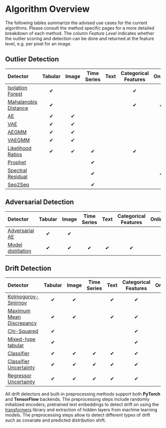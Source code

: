 # Algorithm Overview

The following tables summarize the advised use cases for the current algorithms. Please consult the method specific pages for a more detailed breakdown of each method. The column *Feature Level* indicates whether the outlier scoring and detection can be done and returned at the feature level, e.g. per pixel for an image.

## Outlier Detection

|Detector|Tabular|Image|Time Series|Text|Categorical Features|Online|Feature Level|
|:---|:---:|:---:|:---:|:---:|:---:|:---:|:---:|
|[Isolation Forest](../methods/iforest.ipynb)|✔| | | |✔| | |
|[Mahalanobis Distance](../methods/mahalanobis.ipynb)|✔| | | |✔|✔| |
|[AE](../methods/ae.ipynb)|✔|✔| | | | |✔|
|[VAE](../methods/vae.ipynb)|✔|✔| | | | |✔|
|[AEGMM](../methods/aegmm.ipynb)|✔|✔| | | | | |
|[VAEGMM](../methods/vaegmm.ipynb)|✔|✔| | | | | |
|[Likelihood Ratios](../methods/llr.ipynb)|✔|✔|✔| |✔| |✔|
|[Prophet](../methods/prophet.ipynb)| | |✔| | | | |
|[Spectral Residual](../methods/sr.ipynb)| | |✔| | |✔|✔|
|[Seq2Seq](../methods/seq2seq.ipynb)| | |✔| | | |✔|

## Adversarial Detection

|Detector|Tabular|Image|Time Series|Text|Categorical Features|Online|Feature Level|
|:---|:---:|:---:|:---:|:---:|:---:|:---:|:---:|
|[Adversarial AE](../methods/adversarialae.ipynb)|✔|✔| | | | | |
|[Model distillation](../methods/modeldistillation.ipynb)|✔|✔|✔|✔|✔| | | |

## Drift Detection

|Detector|Tabular|Image|Time Series|Text|Categorical Features|Online|Feature Level|
|:---|:---:|:---:|:---:|:---:|:---:|:---:|:---:|
|[Kolmogorov-Smirnov](../methods/ksdrift.ipynb)|✔|✔| |✔|✔| |✔|
|[Maximum Mean Discrepancy](../methods/mmddrift.ipynb)|✔|✔| |✔|✔| | |
|[Chi-Squared](../methods/chisquaredrift.ipynb)|✔| | | |✔| |✔|
|[Mixed-type tabular](../methods/tabulardrift.ipynb)|✔| | | |✔| |✔|
|[Classifier](../methods/classifierdrift.ipynb)|✔|✔|✔|✔|✔| | |
|[Classifier Uncertainty](../methods/modeluncdrift.ipynb)|✔|✔|✔|✔|✔| | |
|[Regressor Uncertainty](../methods/modeluncdrift.ipynb)|✔|✔|✔|✔|✔| | | |

All drift detectors and built-in preprocessing methods support both **PyTorch** and **TensorFlow** backends.
The preprocessing steps include randomly initialized encoders, pretrained text embeddings to detect drift on 
using the [transformers](https://github.com/huggingface/transformers) library and extraction of hidden layers from machine learning models. 
The preprocessing steps allow to detect different types of drift such as covariate and predicted distribution shift.
